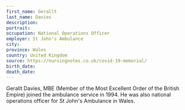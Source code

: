 ```yaml
---
first_name: Gerallt
last_name: Davies
description: 
portrait: 
occupation: National Operations Officer
employer: St John's Ambulance
city: 
province: Wales
country: United Kingdom
source: https://nursingnotes.co.uk/covid-19-memorial/
birth_date: 
death_date: 
---
```


Gerallt Davies, MBE (Member of the Most Excellent Order of the British Empire) joined the ambulance service in 1994. He was also national operations officer for St John's Ambulance in Wales.